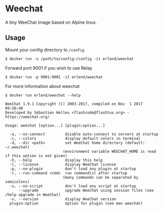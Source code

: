 # Weechat

A tiny WeeChat image based on Alpine linux.

## Usage

Mount your config directory to `/config`

    $ docker run -v /path/to/config:/config -it erlend/weechat

Forward port 9001 if you wish to use Relay

    $ docker run -p 9001:9001 -it erlend/weechat

For more information about weechat

    $ docker run erlend/weechat --help

    WeeChat 1.9.1 Copyright (C) 2003-2017, compiled on Nov  1 2017 09:56:40
    Developed by Sébastien Helleu <flashcode@flashtux.org> - https://weechat.org/

    Usage: weechat [option...] [plugin:option...]

      -a, --no-connect         disable auto-connect to servers at startup
      -c, --colors             display default colors in terminal
      -d, --dir <path>         set WeeChat home directory (default: ~/.weechat)
                              (environment variable WEECHAT_HOME is read if this option is not given)
      -h, --help               display this help
      -l, --license            display WeeChat license
      -p, --no-plugin          don't load any plugin at startup
      -r, --run-command <cmd>  run command(s) after startup
                              (many commands can be separated by semicolons)
      -s, --no-script          don't load any script at startup
          --upgrade            upgrade WeeChat using session files (see /help upgrade in WeeChat)
      -v, --version            display WeeChat version
      plugin:option            option for plugin (see man weechat)
